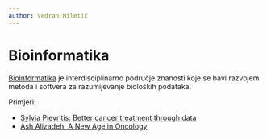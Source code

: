 ```yaml
---
author: Vedran Miletić
---
```


# Bioinformatika

[Bioinformatika](https://en.wikipedia.org/wiki/Bioinformatics) je interdisciplinarno područje znanosti koje se bavi razvojem metoda i softvera za razumijevanje bioloških podataka.

Primjeri:

- [Sylvia Plevritis: Better cancer treatment through data](https://engineering.stanford.edu/magazine/article/ash-alizadeh-new-age-oncology)
- [Ash Alizadeh: A New Age in Oncology](https://engineering.stanford.edu/magazine/article/sylvia-plevritis-better-cancer-treatment-through-data)
